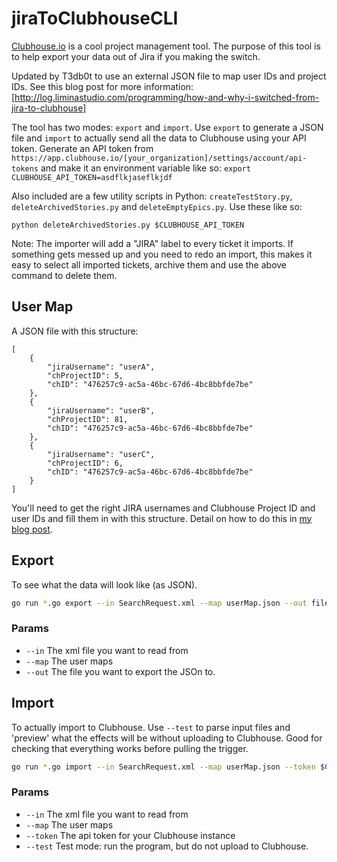 # jiraToClubhouseCLI

[Clubhouse.io](http://clubhouse.io) is a cool project management tool. The purpose of this tool is to help export your data out of Jira if you making the switch.

Updated by T3db0t to use an external JSON file to map user IDs and project IDs.  See this blog post for more information: [http://log.liminastudio.com/programming/how-and-why-i-switched-from-jira-to-clubhouse]

The tool has two modes: `export` and `import`.  Use `export` to generate a JSON file and `import` to actually send all the data to Clubhouse using your API token.  Generate an API token from `https://app.clubhouse.io/[your_organization]/settings/account/api-tokens` and make it an environment variable like so: `export CLUBHOUSE_API_TOKEN=asdflkjaseflkjdf`

Also included are a few utility scripts in Python: `createTestStory.py`, `deleteArchivedStories.py` and `deleteEmptyEpics.py`.  Use these like so:

`python deleteArchivedStories.py $CLUBHOUSE_API_TOKEN`

Note: The importer will add a "JIRA" label to every ticket it imports.  If something gets messed up and you need to redo an import, this makes it easy to select all imported tickets, archive them and use the above command to delete them.

## User Map

A JSON file with this structure:

```
[
	{
		"jiraUsername": "userA",
		"chProjectID": 5,
		"chID": "476257c9-ac5a-46bc-67d6-4bc8bbfde7be"
	},
	{
		"jiraUsername": "userB",
		"chProjectID": 81,
		"chID": "476257c9-ac5a-46bc-67d6-4bc8bbfde7be"
	},
	{
		"jiraUsername": "userC",
		"chProjectID": 6,
		"chID": "476257c9-ac5a-46bc-67d6-4bc8bbfde7be"
	}
]
```

You'll need to get the right JIRA usernames and Clubhouse Project ID and user IDs and fill them in with this structure.  Detail on how to do this in [my blog post](http://log.liminastudio.com/programming/how-and-why-i-switched-from-jira-to-clubhouse).

## Export
To see what the data will look like (as JSON).

```bash
go run *.go export --in SearchRequest.xml --map userMap.json --out file.json
```


### Params
 * `--in` The xml file you want to read from
 * `--map` The user maps
 * `--out` The file you want to export the JSOn to.

## Import

To actually import to Clubhouse. Use `--test` to parse input files and 'preview' what the effects will be without uploading to Clubhouse.  Good for checking that everything works before pulling the trigger.

```bash
go run *.go import --in SearchRequest.xml --map userMap.json --token $CLUBHOUSE_API_TOKEN
```

### Params
 * `--in` The xml file you want to read from
 * `--map` The user maps
 * `--token` The api token for your Clubhouse instance
 * `--test` Test mode: run the program, but do not upload to Clubhouse.